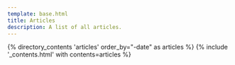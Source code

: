 ```yaml
---
template: base.html
title: Articles
description: A list of all articles.
---
```


{% directory_contents 'articles' order_by="-date" as articles %}
{% include '_contents.html' with contents=articles %}
